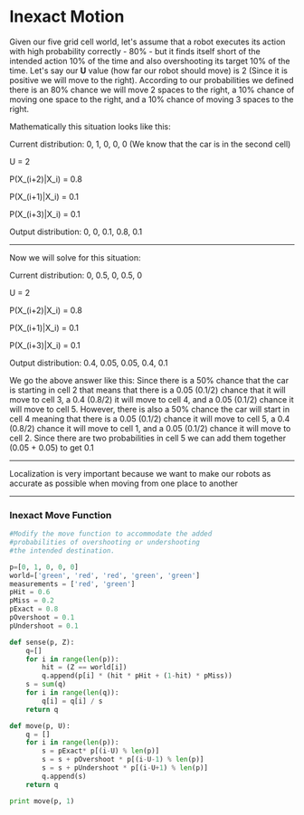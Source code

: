 # Inexact Motion

Given our five grid cell world, let's assume that a robot executes its action with high probability correctly - 80% - but it finds itself short of the intended action 10% of the time and also overshooting its target 10% of the time. Let's say our **U** value (how far our robot should move) is 2 (Since it is positive we will move to the right). According to our probabilities we defined there is an 80% chance we will move 2 spaces to the right, a 10% chance of moving one space to the right, and a 10% chance of moving 3 spaces to the right.

Mathematically this situation looks like this:

Current distribution: 0, 1, 0, 0, 0 (We know that the car is in the second cell)

U = 2

P(X_(i+2)|X_i) = 0.8

P(X_(i+1)|X_i) = 0.1

P(X_(i+3)|X_i) = 0.1

Output distribution: 0, 0, 0.1, 0.8, 0.1

***

Now we will solve for this situation:

Current distribution: 0, 0.5, 0, 0.5, 0

U = 2

P(X_(i+2)|X_i) = 0.8

P(X_(i+1)|X_i) = 0.1

P(X_(i+3)|X_i) = 0.1

Output distribution: 0.4, 0.05, 0.05, 0.4, 0.1

We go the above answer like this: Since there is a 50% chance that the car is starting in cell 2 that means that there is a 0.05 (0.1/2) chance that it will move to cell 3, a 0.4 (0.8/2) it will move to cell 4, and a 0.05 (0.1/2) chance it will move to cell 5. However, there is also a 50% chance the car will start in cell 4 meaning that there is a 0.05 (0.1/2) chance it will move to cell 5, a 0.4 (0.8/2) chance it will move to cell 1, and a 0.05 (0.1/2) chance it will move to cell 2. Since there are two probabilities in cell 5 we can add them together (0.05 + 0.05) to get 0.1

***

Localization is very important because we want to make our robots as accurate as possible when moving from one place to another

***

### Inexact Move Function

```python
#Modify the move function to accommodate the added 
#probabilities of overshooting or undershooting 
#the intended destination.

p=[0, 1, 0, 0, 0]
world=['green', 'red', 'red', 'green', 'green']
measurements = ['red', 'green']
pHit = 0.6
pMiss = 0.2
pExact = 0.8
pOvershoot = 0.1
pUndershoot = 0.1

def sense(p, Z):
    q=[]
    for i in range(len(p)):
        hit = (Z == world[i])
        q.append(p[i] * (hit * pHit + (1-hit) * pMiss))
    s = sum(q)
    for i in range(len(q)):
        q[i] = q[i] / s
    return q

def move(p, U):
    q = []
    for i in range(len(p)):
        s = pExact* p[(i-U) % len(p)]
        s = s + pOvershoot * p[(i-U-1) % len(p)]
        s = s + pUndershoot * p[(i-U+1) % len(p)]
        q.append(s)
    return q

print move(p, 1)
```

